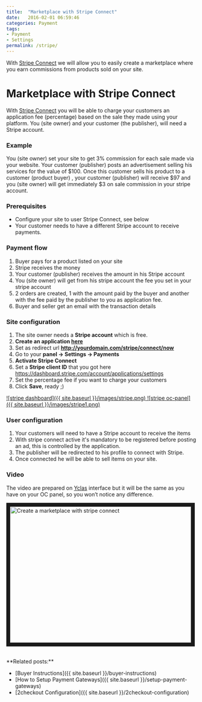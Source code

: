 ```yaml
---
title:  "Marketplace with Stripe Connect"
date:   2016-02-01 06:59:46
categories: Payment
tags: 
- Payment
- Settings
permalink: /stripe/
---
```

With [Stripe Connect](https://stripe.com/connect) we will allow you to easily create a marketplace where you earn commissions from products sold on your site.

# Marketplace with Stripe Connect

With [Stripe Connect](https://stripe.com/connect) you will be able to charge your customers an application fee (percentage) based on the sale they made using your platform. You (site owner) and your customer (the publisher), will need a Stripe account.

### Example

You (site owner) set your site to get 3% commission for each sale made via your website. Your customer (publisher) posts an advertisement selling his services for the value of $100. Once this customer sells his product to a customer (product buyer) , your customer (publisher) will receive $97 and you (site owner) will get immediately $3 on sale commission in your stripe account.

### Prerequisites

+ Configure your site to user Stripe Connect, see below
+ Your customer needs to have a different Stripe account to receive payments.

### Payment flow

1. Buyer pays for a product listed on your site
2. Stripe receives the money
3. Your customer (publisher) receives the amount in his Stripe account
4. You (site owner) will get from his stripe account the fee you set in your stripe account
5. 2 orders are created, 1 with the amount paid by the buyer and another with the fee paid by the publisher to you as application fee.
6. Buyer and seller get an email with the transaction details

### Site configuration

1. The site owner needs a **Stripe account** which is free.
2. **Create an application [here](https://dashboard.stripe.com/account/applications/settings)**
3. Set as redirect url **http://yourdomain.com/stripe/connect/now**
4. Go to your **panel -> Settings -> Payments**
5. **Activate Stripe Connect**
6. Set a **Stripe client ID** that you got here https://dashboard.stripe.com/account/applications/settings
7. Set the percentage fee if you want to charge your customers
8. Click **Save**, ready ;) 

<a href="//docs.yclas.com/images/stripe.png" class="thumbnail gallery-item" data-gallery>
![stripe dashboard]({{ site.baseurl }}/images/stripe.png)
</a>

<a href="//docs.yclas.com/images/stripe1.png" class="thumbnail gallery-item" data-gallery>
![stripe oc-panel]({{ site.baseurl }}/images/stripe1.png)
</a>

### User configuration

1. Your customers will need to have a Stripe account to receive the items
2. With stripe connect active it's mandatory to be registered before posting an ad, this is controlled by the application.
3. The publisher will be redirected to his profile to connect with Stripe.
4. Once connected he will be able to sell items on your site.

### Video

The video are prepared on [Yclas](https://yclas.com/) interface but it will be the same as you have on your OC panel, so you won’t notice any difference.

<a href="http://www.youtube.com/watch?feature=player_embedded&v=Ufuxh306zsk
" target="_blank"><img src="http://img.youtube.com/vi/Ufuxh306zsk/0.jpg" 
alt="Create a marketplace with stripe connect" width="480" height="360" border="10" /></a>

<br>
**Related posts:**

+ [Buyer Instructions]({{ site.baseurl }}/buyer-instructions)
+ [How to Setup Payment Gateways]({{ site.baseurl }}/setup-payment-gateways)
+ [2checkout Configuration]({{ site.baseurl }}/2checkout-configuration)





